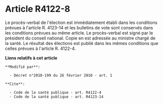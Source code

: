 # Article R4122-8

Le procès-verbal de l'élection est immédiatement établi dans les conditions prévues à l'article R. 4123-14 et les bulletins
de vote sont conservés dans les conditions prévues au même article. Le procès-verbal est signé par le président du conseil
national. Copie en est adressée au ministre chargé de la santé. Le résultat des élections est publié dans les mêmes
conditions que celles prévues à l'article R. 4122-4.

**Liens relatifs à cet article**

	**Modifié par**:

	  - Décret n°2010-199 du 26 février 2010 - art. 1

	**Cite**:

	  - Code de la santé publique - art. R4122-4
	  - Code de la santé publique - art. R4123-14
